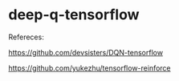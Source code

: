 # deep-q-tensorflow


Refereces:

https://github.com/devsisters/DQN-tensorflow

https://github.com/yukezhu/tensorflow-reinforce
